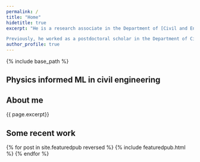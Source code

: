 ```yaml
---
permalink: /
title: "Home"
hidetitle: true
excerpt: "He is a research associate in the Department of [Civil and Environmental Engineering](https://engineering.wisc.edu/departments/civil-environmental-engineering/) at the [University of Wisconsin-Madison](https://www.wisc.edu/). His focus is on researching machine learning-aided structural design, multiscale material modeling, physics-informed machine learning, graph neural networks, dynamic fracture and crack propagation on ballistic impact, molecular dynamics, and peridynamics.

Previously, he worked as a postdoctoral scholar in the Department of Civil Engineering at the [Indian Institute of Technology Delhi](https://home.iitd.ac.in) from January 2023 to March 2023. He earned his Ph.D. in Civil Engineering from the Indian Institute of Technology Delhi in January 2023, and his B.Tech. in Civil Engineering from the [Indian Institute of Technology Roorkee](https://www.iitr.ac.in) in June 2015. His Ph.D. research focused specifically on data-driven modeling and physics-informed machine learning for glass discovery."
author_profile: true
---
```

{% include base_path %}

## Physics informed ML in civil engineering


## About me

{{ page.excerpt}}

## Some recent work

{% for post in site.featuredpub reversed %}
    {% include featuredpub.html %}
{% endfor %}

